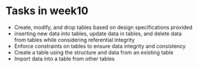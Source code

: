 # Tasks in week10
- Create, modify, and drop tables based on design specifications provided
- inserting new data into tables, update data in tables, and delete data from tables while considering referential integrity
- Enforce constraints on tables to ensure data integrity and consistency
- Create a table using the structure and data from an existing table
- Import data into a table from other tables

